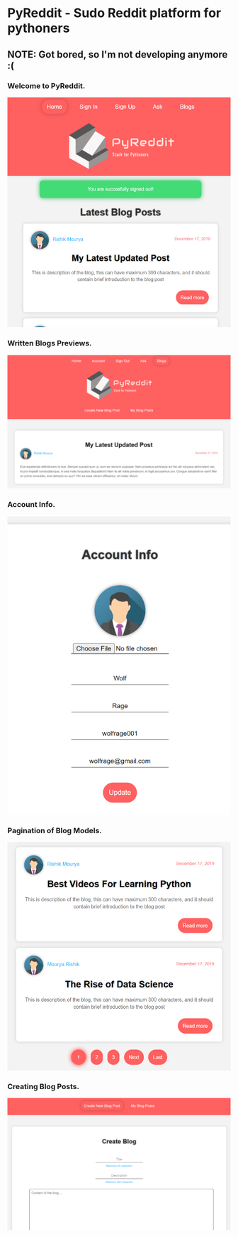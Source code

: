 # PyReddit - Sudo Reddit platform for pythoners

## NOTE: Got bored, so I'm not developing anymore :(

### Welcome to PyReddit.

<div align="center">
    <img src="./samples/1.png">
</div>

### Written Blogs Previews.

<div align="center">
    <img src="./samples/2.png">
</div>

### Account Info.

<div align="center">
    <img src="./samples/3.png">
</div>

### Pagination of Blog Models.

<div align="center">
    <img src="./samples/4.png">
</div>

### Creating Blog Posts.

<div align="center">
    <img src="./samples/5.png">
</div>